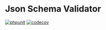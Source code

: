 # Json Schema Validator

[![phpunit](https://github.com/alexpts/php-middleware-json-schema/actions/workflows/phpunit.yml/badge.svg?branch=master)](https://github.com/alexpts/php-middleware-json-schema/actions/workflows/phpunit.yml)
[![codecov](https://codecov.io/gh/alexpts/php-middleware-json-schema/branch/master/graph/badge.svg?token=14L6IJA5UE)](https://codecov.io/gh/alexpts/php-middleware-json-schema)
